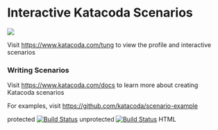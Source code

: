 # Interactive Katacoda Scenarios

[![](http://shields.katacoda.com/katacoda/tung/count.svg)](https://www.katacoda.com/tung "Get your profile on Katacoda.com")

Visit https://www.katacoda.com/tung to view the profile and interactive scenarios

### Writing Scenarios
Visit https://www.katacoda.com/docs to learn more about creating Katacoda scenarios

For examples, visit https://github.com/katacoda/scenario-example

protected
[![Build Status](http://localhost:8080/job/lean-Jenkins-Chap3/badge/icon)](http://localhost:8080/job/lean-Jenkins-Chap3/)
unprotected
[![Build Status](http://localhost:8080/buildStatus/icon?job=lean-Jenkins-Chap3)](http://localhost:8080/job/lean-Jenkins-Chap3/)
HTML
